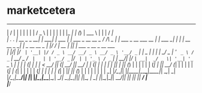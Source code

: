 # marketcetera


___  ___           _        _           _                    ___        _                        _           _   _____             _ _              ______ _       _    __                     
|  \/  |          | |      | |         | |                  / _ \      | |                      | |         | | |_   _|           | (_)             | ___ \ |     | |  / _|                    
| .  . | __ _ _ __| | _____| |_ ___ ___| |_ ___ _ __ __ _  / /_\ \_   _| |_ ___  _ __ ___   __ _| |_ ___  __| |   | |_ __ __ _  __| |_ _ __   __ _  | |_/ / | __ _| |_| |_ ___  _ __ _ __ ___  
| |\/| |/ _` | '__| |/ / _ \ __/ __/ _ \ __/ _ \ '__/ _` | |  _  | | | | __/ _ \| '_ ` _ \ / _` | __/ _ \/ _` |   | | '__/ _` |/ _` | | '_ \ / _` | |  __/| |/ _` | __|  _/ _ \| '__| '_ ` _ \ 
| |  | | (_| | |  |   <  __/ || (_|  __/ ||  __/ | | (_| | | | | | |_| | || (_) | | | | | | (_| | ||  __/ (_| |   | | | | (_| | (_| | | | | | (_| | | |   | | (_| | |_| || (_) | |  | | | | | |
\_|  |_/\__,_|_|  |_|\_\___|\__\___\___|\__\___|_|  \__,_| \_| |_/\__,_|\__\___/|_| |_| |_|\__,_|\__\___|\__,_|   \_/_|  \__,_|\__,_|_|_| |_|\__, | \_|   |_|\__,_|\__|_| \___/|_|  |_| |_| |_|
                                                                                                                                              __/ |                                            
                                                                                                                                             |___/                                             
